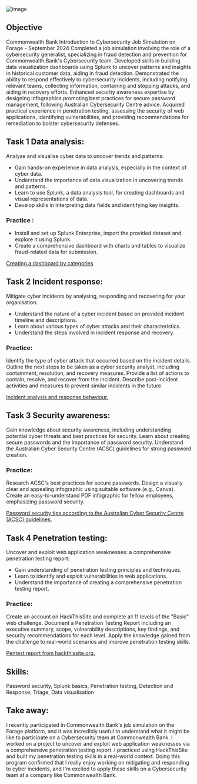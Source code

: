 
![image](https://github.com/user-attachments/assets/d3a4d1e4-4bcb-47fa-b182-f3035bb51e2d)


## Objective
Commonwealth Bank Introduction to Cybersecurity Job Simulation on Forage - September 2024
Completed a job simulation involving the role of a cybersecurity generalist, specializing in fraud detection and prevention for Commonwealth Bank's Cybersecurity team.
Developed skills in building data visualization dashboards using Splunk to uncover patterns and insights in historical customer data, aiding in fraud detection.
Demonstrated the ability to respond effectively to cybersecurity incidents, including notifying relevant teams, collecting information, containing and stopping attacks, and aiding in recovery efforts.
Enhanced security awareness expertise by designing infographics promoting best practices for secure password management, following Australian Cybersecurity Centre advice.
Acquired practical experience in penetration testing, assessing the security of web applications, identifying vulnerabilities, and providing recommendations for remediation to bolster cybersecurity defenses.

## Task 1 Data analysis:

Analyse and visualise cyber data to uncover trends and patterns:
* Gain hands-on experience in data analysis, especially in the context of cyber data.
* Understand the importance of data visualization in uncovering trends and patterns.
* Learn to use Splunk, a data analysis tool, for creating dashboards and visual representations of data.
* Develop skills in interpreting data fields and identifying key insights.

### Practice :

* Install and set up Splunk Enterprise, import the provided dataset and explore it using Splunk.
* Create a comprehensive dashboard with charts and tables to visualize fraud-related data for submission.

<a href="https://github.com/Matteobarcelona/Commonwealth-Bank/blob/main/Fraud%20Detection%20Dashboard.pdf" target="_blank">Creating a dashboard by categories</a>



## Task 2 Incident response: 

Mitigate cyber incidents by analysing, responding and recovering for your organisation:
* Understand the nature of a cyber incident based on provided incident timeline and descriptions.
* Learn about various types of cyber attacks and their characteristics.
* Understand the steps involved in incident response and recovery.

### Practice:

Identify the type of cyber attack that occurred based on the incident details.
Outline the next steps to be taken as a cyber security analyst, including containment, resolution, and recovery measures.
Provide a list of actions to contain, resolve, and recover from the incident.
Describe post-incident activities and measures to prevent similar incidents in the future.

<a href="https://github.com/Matteobarcelona/Commonwealth-Bank/blob/main/incident%20analysis%20and%20response.pdf" target="_blank">Incident analysis and response behaviour.</a>

## Task 3 Security awareness:

Gain knowledge about security awareness, including understanding potential cyber threats and best practices for security.
Learn about creating secure passwords and the importance of password security.
Understand the Australian Cyber Security Centre (ACSC) guidelines for strong password creation.


### Practice: 

Research ACSC's best practices for secure passwords.
Design a visually clear and appealing infographic using suitable software (e.g., Canva).
Create an easy-to-understand PDF infographic for fellow employees, emphasizing password security.

<a href="https://github.com/Matteobarcelona/Commonwealth-Bank/blob/main/Password%20Security%20Infographic.pdf" target="_blank">Password security tips according to the Australian Cyber Security Centre (ACSC) guidelines.</a>

## Task 4 Penetration testing:

Uncover and exploit web application weaknesses: a comprehensive penetration testing report:
* Gain understanding of penetration testing principles and techniques.
* Learn to identify and exploit vulnerabilities in web applications.
* Understand the importance of creating a comprehensive penetration testing report.

### Practice: 

Create an account on HackThisSite and complete all 11 levels of the "Basic" web challenge.
Document a Penetration Testing Report including an executive summary, scope, vulnerability descriptions, key findings, and security recommendations for each level.
Apply the knowledge gained from the challenge to real-world scenarios and improve penetration testing skills.

<a href="https://github.com/Matteobarcelona/Commonwealth-Bank/blob/main/Penetration%20Testing%20Report.pdf" target="_blank">Pentest report from hackthissite.org.</a>


## Skills:
Password security, Splunk basics, Penetration testing, Detection and Response, Triage, Data visualisation 
 

## Take away:

I recently participated in Commonwealth Bank's job simulation on the Forage platform, and it was incredibly useful to understand what it might be like to participate on a Cybersecurity team at Commonwealth Bank.
I worked on a project to uncover and exploit web application weaknesses via a comprehensive penetration testing report. I practiced using HackThisSite and built my penetration testing skills in a real-world context.
Doing this program confirmed that I really enjoy working on mitigating and responding to cyber incidents, and I'm excited to apply these skills on a Cybersecurity team at a company like Commonwealth Bank.
